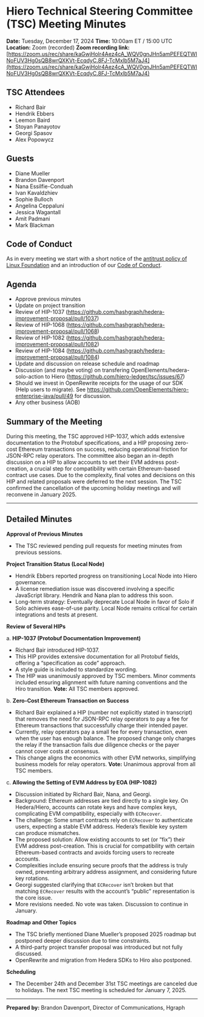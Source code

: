 # Hiero Technical Steering Committee (TSC) Meeting Minutes

**Date:** Tuesday, December 17, 2024
**Time:** 10:00am ET / 15:00 UTC
**Location:** Zoom (recorded)
**Zoom recording link:** [https://zoom.us/rec/share/kaGwjHolr4Aez4cA_WQV0gnJHn5amPEFEQTWINoFUV3Hg0sQB8wrQXKVt-EcqdyC.8FJ-TcMxlb5M7aJ4](https://zoom.us/rec/share/kaGwjHolr4Aez4cA_WQV0gnJHn5amPEFEQTWINoFUV3Hg0sQB8wrQXKVt-EcqdyC.8FJ-TcMxlb5M7aJ4)

## TSC Attendees

- Richard Bair
- Hendrik Ebbers
- Leemon Baird
- Stoyan Panayotov
- Georgi Spasov
- Alex Popowycz

## Guests

- Diane Mueller
- Brandon Davenport
- Nana Essilfie-Conduah
- Ivan Kavaldzhiev
- Sophie Bulloch
- Angelina Ceppaluni
- Jessica Wagantall
- Amit Padmani
- Mark Blackman

## Code of Conduct

As in every meeting we start with a short notice of the [antitrust policy of Linux Foundation](https://www.linuxfoundation.org/legal/antitrust-policy) and an introduction of our [Code of Conduct](https://www.lfdecentralizedtrust.org/code-of-conduct).

## Agenda
- Approve previous minutes
- Update on project transition
- Review of HIP-1037 (https://github.com/hashgraph/hedera-improvement-proposal/pull/1037)
- Review of HIP-1068 (https://github.com/hashgraph/hedera-improvement-proposal/pull/1068)
- Review of HIP-1082 (https://github.com/hashgraph/hedera-improvement-proposal/pull/1082)
- Review of HIP-1084 (https://github.com/hashgraph/hedera-improvement-proposal/pull/1084)
- Update and discussion on release schedule and roadmap
- Discussion (and maybe voting) on transfering OpenElements/hedera-solo-action to Hiero (https://github.com/hiero-ledger/tsc/issues/67)
- Should we invest in OpenRewrite receipts for the usage of our SDK (Help users to migrate). See https://github.com/OpenElements/hiero-enterprise-java/pull/49 for discussion.
- Any other business (AOB)

## Summary of the Meeting

During this meeting, the TSC approved HIP-1037, which adds extensive documentation to the Protobuf specifications, and a HIP proposing zero-cost Ethereum transactions on success, reducing operational friction for JSON-RPC relay operators. The committee also began an in-depth discussion on a HIP to allow accounts to set their EVM address post-creation, a crucial step for compatibility with certain Ethereum-based contract use cases. Due to the complexity, final votes and decisions on this HIP and related proposals were deferred to the next session. The TSC confirmed the cancellation of the upcoming holiday meetings and will reconvene in January 2025.

---

## Detailed Minutes

**Approval of Previous Minutes**
- The TSC reviewed pending pull requests for meeting minutes from previous sessions.

**Project Transition Status (Local Node)**
- Hendrik Ebbers reported progress on transitioning Local Node into Hiero governance.
- A license remediation issue was discovered involving a specific JavaScript library. Hendrik and Nana plan to address this soon.
- Long-term strategy: Eventually deprecate Local Node in favor of Solo if Solo achieves ease-of-use parity. Local Node remains critical for certain integrations and tests at present.

**Review of Several HIPs**

   a. **HIP-1037 (Protobuf Documentation Improvement)**
   - Richard Bair introduced HIP-1037.
   - This HIP provides extensive documentation for all Protobuf fields, offering a “specification as code” approach.
   - A style guide is included to standardize wording.
   - The HIP was unanimously approved by TSC members. Minor comments included ensuring alignment with future naming conventions and the Hiro transition.
   **Vote:** All TSC members approved.

   b. **Zero-Cost Ethereum Transaction on Success**
   - Richard Bair explained a HIP (number not explicitly stated in transcript) that removes the need for JSON-RPC relay operators to pay a fee for Ethereum transactions that successfully charge their intended payer.
   - Currently, relay operators pay a small fee for every transaction, even when the user has enough balance. The proposed change only charges the relay if the transaction fails due diligence checks or the payer cannot cover costs at consensus.
   - This change aligns the economics with other EVM networks, simplifying business models for relay operators.
   **Vote:** Unanimous approval from all TSC members.

   c. **Allowing the Setting of EVM Address by EOA (HIP-1082)**
   - Discussion initiated by Richard Bair, Nana, and Georgi.
   - Background: Ethereum addresses are tied directly to a single key. On Hedera/Hiero, accounts can rotate keys and have complex keys, complicating EVM compatibility, especially with `ECRecover`.
   - The challenge: Some smart contracts rely on `ECRecover` to authenticate users, expecting a stable EVM address. Hedera’s flexible key system can produce mismatches.
   - The proposed solution: Allow existing accounts to set (or “fix”) their EVM address post-creation. This is crucial for compatibility with certain Ethereum-based contracts and avoids forcing users to recreate accounts.
   - Complexities include ensuring secure proofs that the address is truly owned, preventing arbitrary address assignment, and considering future key rotations.
   - Georgi suggested clarifying that `ECRecover` isn’t broken but that matching `ECRecover` results with the account’s “public” representation is the core issue.
   - More revisions needed. No vote was taken. Discussion to continue in January.

**Roadmap and Other Topics**
- The TSC briefly mentioned Diane Mueller’s proposed 2025 roadmap but postponed deeper discussion due to time constraints.
- A third-party project transfer proposal was introduced but not fully discussed.
- OpenRewrite and migration from Hedera SDKs to Hiro also postponed.

**Scheduling**
- The December 24th and December 31st TSC meetings are canceled due to holidays. The next TSC meeting is scheduled for January 7, 2025.

---

**Prepared by:** Brandon Davenport, Director of Communications, Hgraph
